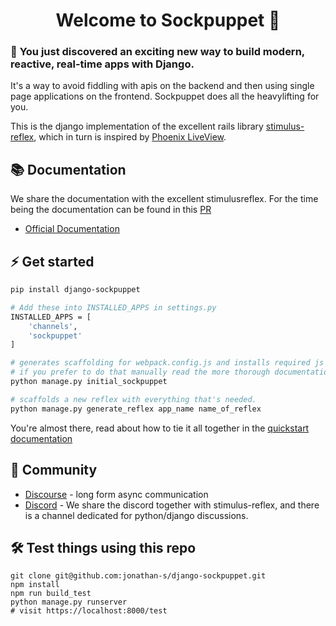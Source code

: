 <p align="center">
  <h1 align="center">Welcome to Sockpuppet 👋</h1>
</p>


### 🎉 **You just discovered an exciting new way to build modern, reactive, real-time apps with Django.**

It's a way to avoid fiddling with apis on the backend and then using single page applications on the frontend. Sockpuppet does all the heavylifting for you.

This is the django implementation of the excellent rails library [stimulus-reflex][1], which in turn is inspired by [Phoenix LiveView][2].


## 📚 Documentation

We share the documentation with the excellent stimulusreflex. For the time being the documentation can be found in this [PR](https://github.com/hopsoft/stimulus_reflex/pull/167)

- [Official Documentation](https://docs.stimulusreflex.com)

## ⚡️ Get started

```bash
pip install django-sockpuppet

# Add these into INSTALLED_APPS in settings.py
INSTALLED_APPS = [
    'channels',
    'sockpuppet'
]

# generates scaffolding for webpack.config.js and installs required js dependencies
# if you prefer to do that manually read the more thorough documentation
python manage.py initial_sockpuppet

# scaffolds a new reflex with everything that's needed.
python manage.py generate_reflex app_name name_of_reflex
```

You're almost there, read about how to tie it all together in the [quickstart documentation][3]

## 💙 Community

- [Discourse](https://stimulus-reflex.discourse.group) - long form async communication
- [Discord](https://discord.gg/XveN625) - We share the discord together with stimulus-reflex, and there is a channel dedicated for python/django discussions.


## 🛠 Test things using this repo

```
git clone git@github.com:jonathan-s/django-sockpuppet.git
npm install
npm run build_test
python manage.py runserver
# visit https://localhost:8000/test
```


[1]: https://github.com/hopsoft/stimulus_reflex
[2]: https://youtu.be/Z2DU0qLfPIY?t=670
[3]: #
